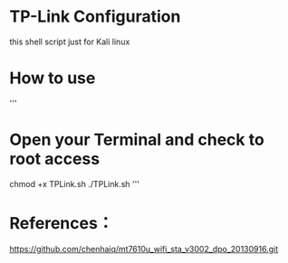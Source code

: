 # TP-Link Configuration

this shell script just for Kali linux

# How to use
'''
# Open your Terminal and check to root access
chmod +x TPLink.sh
./TPLink.sh
'''

# References：
https://github.com/chenhaiq/mt7610u_wifi_sta_v3002_dpo_20130916.git
